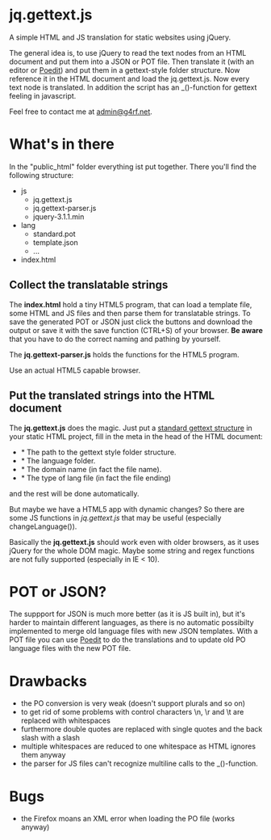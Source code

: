 # jq.gettext.js
A simple HTML and JS translation for static websites using jQuery.

The general idea is, to use jQuery to read the text nodes from an HTML document
and put them into a JSON or POT file. Then translate it (with an editor or 
[Poedit](https://poedit.net/)) and put them in a gettext-style folder structure.
Now reference it in the HTML document and load the jq.gettext.js. Now every text
node is translated. In addition the script has an _()-function for gettext feeling
in javascript.

Feel free to contact me at admin@g4rf.net.

# What's in there

In the "public_html" folder everything ist put together. There you'll find the
following structure:
* js
  * jq.gettext.js
  * jq.gettext-parser.js
  * jquery-3.1.1.min
* lang
  * standard.pot
  * template.json
  * ...
* index.html

## Collect the translatable strings

The **index.html** hold a tiny HTML5 program, that can load a template file, some
HTML and JS files and then parse them for translatable strings. To save the generated
POT or JSON just click the buttons and download the output or save it with the save
function (CTRL+S) of your browser. **Be aware** that you have to do the correct 
naming and pathing by yourself.

The **jq.gettext-parser.js** holds the functions for the HTML5 program.

Use an actual HTML5 capable browser.

## Put the translated strings into the HTML document

The **jq.gettext.js** does the magic. Just put a 
[standard gettext structure](https://phptal.org/manual/en/split/gettext.html) in your 
static HTML project, fill in the meta in the head of the HTML document:
* <meta name="gettext-path" content="lang" />
  * The path to the gettext style folder structure.
* <meta name="gettext-lang" content="de_DE" />
  * The language folder.
* <meta name="gettext-domain" content="standard" />
  * The domain name (in fact the file name).
* <meta name="gettext-type" content="json" />
  * The type of lang file (in fact the file ending)
and the rest will be done automatically.

But maybe we have a HTML5 app with dynamic changes? So there are some JS functions 
in *jq.gettext.js* that may be useful (especially changeLanguage()).

Basically the **jq.gettext.js** should work even with older browsers, as it uses jQuery 
for the whole DOM magic. Maybe some string and regex functions are not fully supported 
(especially in IE < 10).

# POT or JSON?

The suppport for JSON is much more better (as it is JS built in), but it's harder to 
maintain different languages, as there is no automatic possibilty implemented to merge
old language files with new JSON templates.
With a POT file you can use [Poedit](https://poedit.net/) to do the translations and to 
update old PO language files with the new POT file.

# Drawbacks
* the PO conversion is very weak (doesn't support plurals and so on)
* to get rid of some problems with control characters \n, \r and \t are replaced with whitespaces
* furthermore double quotes are replaced with single quotes and the back slash with a slash
* multiple whitespaces are reduced to one whitespace as HTML ignores them anyway
* the parser for JS files can't recognize multiline calls to the _()-function.

# Bugs
* the Firefox moans an XML error when loading the PO file (works anyway)
